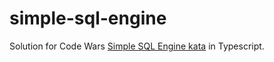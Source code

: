 # simple-sql-engine
Solution for Code Wars [Simple SQL Engine kata](https://www.codewars.com/kata/5451712ea8a825a74f000863) in Typescript.
